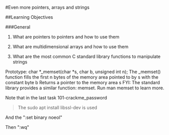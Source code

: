 #Even more pointers, arrays and strings

##Learning Objectives

###General
1. What are pointers to pointers and how to use them

2. What are multidimensional arrays and how to use them

3. What are the most common C standard library functions to manipulate strings

Prototype: char *_memset(char *s, char b, unsigned int n); The _memset() function fills the first n bytes of the memory area pointed to by s with the constant byte b Returns a pointer to the memory area s FYI: The standard library provides a similar function: memset. Run man memset to learn more.


Note that in the last task 101-crackme_password


>The sudo apt install libssl-dev is used

And the ":set binary noeol"

Then ":wq"
